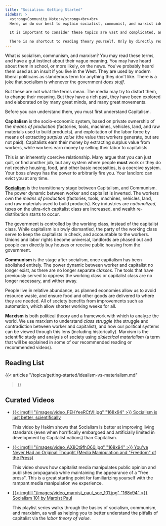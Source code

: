 ```yaml
---
title: "Socialism: Getting Started"
sidebar: > 
  <strong>Community Note:</strong><br><br>
  Here, we do our best to explain socialist, communist, and marxist ideas using plainer, beginner friendly language.<br><br>

  It is important to consider these topics are vast and complicated, and no short explanation can answer all of your questions. As always, the best solution for a comprehensive understanding is to read the theory behind it all.<br><br>

  There is no shortcut to reading theory yourself. Only by directly reading it, not the summarization created by others, can you ensure you have the complete picture.
---
```


What *is* socialism, communism, and marxism? You may read these terms, and have a gut instinct about their vague meaning. You may have heard about them in school, or more likely, on the news. You've probably heard them used as an insult if you live in the West. They are used by modern liberal politicans as slanderous term for anything they don't like. There is a joke that socialism is whenever the government *does stuff*. 

But these are not what the terms mean. The media may try to distort them, to change their meaning. But they have a rich past, they have been explored and elaborated on by many great minds, and many great movements.

Before you can understand them, you must first understand Capitalism.

**Capitalism** is the socio-economic system, based on private ownership of the *means of production* (factories, tools, machines, vehicles, land, and raw materials used to build products), and exploitation of the labor force by means of extracting *surplus value* (the value that workers generate, but are not paid). Capitalists earn their money by extracting surplus value from workers, while workers earn money by selling their labor to capitalists.

This is an inherently coercive relationship. Many argue that you can just quit, or find another job, but any system where people **must** work or they do not receive housing, food, and other basic necessities, is a coercive system. Your boss *always* has the power to arbitrarily fire you. Your landlord can evict you at any time. 

[**Socialism**](socialism/) is the transitionary stage between Capitalism, and Communism. The power dynamic between worker and capitalist is inverted. The workers own the *means of production* (factories, tools, machines, vehicles, land, and raw materials used to build products). Key industries are *nationalized*, taxes on the ultra-rich capitalist class are increased, and wealth re-distribution starts to occur.

The government is controlled by the working class, instead of the capitalist class. While capitalism is slowly dismantled, the party of the working class serve to keep the capitalists in check, and accountable to the workers. Unions and labor rights become universal, landlords are phased out and people can directly buy houses or receive public housing from the government.

**Communism** is the stage after socialism, once capitalism has been abolished entirely. The power dynamic between worker and capitalist no longer exist, as there are no longer separate *classes*. The tools that have previously served to oppress the working class or capitalist class are no longer necessary, and wither away. 

People live in relative abundance, as planned economies allow us to avoid resource waste, and ensure food and other goods are delivered to where they are needed. All of society benefits from improvements such as automation, which allow shorter working weeks for all.

**Marxism** is both political theory and a framework with which to analyze the world. We use marxism to understand *class struggle* (the struggle and contradiction between worker and capitalist), and how our political systems can be viewed through this lens (including historically). Marxism is the scientific study and analysis of society using *dialectical materialism* (a term that will be explained in some of our recommended reading or recommended videos).

## Reading List

{{< articles 
    "/topics/getting-started/idealism-vs-materialism.md"
>}}

## Curated Videos

<ul class="curated-video-list">
  <li>
    <a class="logo" href="https://www.youtube.com/watch?v=FEHYeeRCtVI">
        {{< imgfill "/images/video_FEHYeeRCtVI.jpg" "168x94" >}}
    </a>
    <a class="channel-name" href="https://www.youtube.com/watch?v=FEHYeeRCtVI">Socialism is just better, scientifically</a>
    <p>This video by Hakim shows that Socialism is better at improving living standards (even when horrifically embargoed and artificially limited in development by Capitalist nations) than Capitalism.</p>
  </li>
  
  <li>
    <a class="logo" href="https://www.youtube.com/watch?v=AX8Ct9fhO60">
        {{< imgfill "/images/video_AX8Ct9fhO60.jpg" "168x94" >}}
    </a>
    <a class="channel-name" href="https://www.youtube.com/watch?v=AX8Ct9fhO60">You've Never Had an Original Thought (Media Manipulation and "Freedom" of the Press)</a>
    <p>This video shows how capitalist media manipulates public opinion and publishes propaganda while maintaining the appearance of a "free press". This is a great starting point for familiarizing yourself with the rampant media manipulation we experience.</p>
  </li>

  <li>
    <a class="logo" href="https://www.youtube.com/playlist?list=PL0J754r0IteXABJntjBg1YuNsn6jItWXQ">
        {{< imgfill "/images/video_marxist_paul_soc_101.jpg" "168x94" >}}
    </a>
    <a class="channel-name" href="https://www.youtube.com/playlist?list=PL0J754r0IteXABJntjBg1YuNsn6jItWXQ">Socialism 101 by Marxist Paul</a>
    <p>This playlist series walks through the basics of socialism, communism, and marxisim, as well as helping you to better understand the pitfalls of capitalist via the <em>labor theory of value</em>.</p>
  </li>

</ul>
